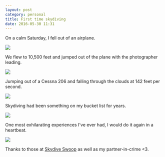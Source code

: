```yaml
---
layout: post
category: personal
title: First time skydiving
date: 2016-05-30 11:31
---
```


On a calm Saturday, I fell out of an airplane.

![](/img/skydiving2.jpg)

We flew to 10,500 feet and jumped out of the plane with the photographer leading.

![](/img/skydiving3.jpg)

Jumping out of a Cessna 206 and falling through the clouds at 142 feet per second. 

![](/img/skydiving7.jpg)

Skydiving had been something on my bucket list for years.

![](/img/skydiving8.jpg)

One most exhilarating experiences I've ever had, I would do it again in a heartbeat. 

![](/img/skydiving4.jpg)

Thanks to those at [Skydive Swoop](http://www.skydiveswoop.com/) as well as my partner-in-crime <3.

